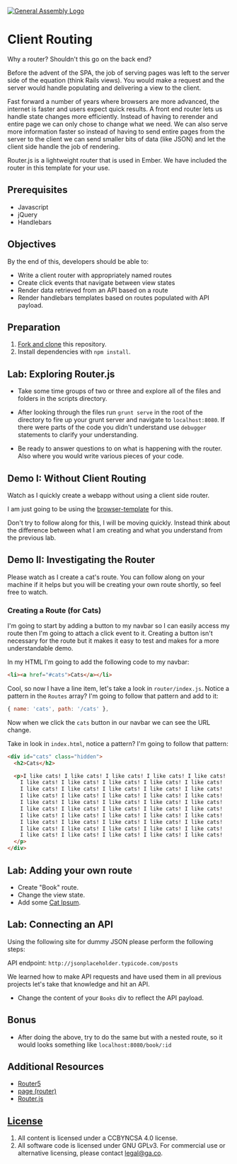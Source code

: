 [![General Assembly Logo](https://camo.githubusercontent.com/1a91b05b8f4d44b5bbfb83abac2b0996d8e26c92/687474703a2f2f692e696d6775722e636f6d2f6b6538555354712e706e67)](https://generalassemb.ly/education/web-development-immersive)

# Client Routing

Why a router?  Shouldn't this go on the back end?

Before the advent of the SPA, the job of serving pages was left to the server
side of the equation (think Rails views).  You would make a request and the
server would handle populating and delivering a view to the client.

Fast forward a number of years where browsers are more advanced, the internet is
faster and users expect quick results.  A front end router lets us handle state
changes more efficiently.  Instead of having to rerender and entire page we can
only chose to change what we need. We can also serve more information faster so
instead of having to send entire pages from the server to the client we can send
smaller bits of data (like JSON) and let the client side handle the job of
rendering.

Router.js is a lightweight router that is used in Ember. We have included the
router in this template for your use.

## Prerequisites

-   Javascript
-   jQuery
-   Handlebars

## Objectives

By the end of this, developers should be able to:

-   Write a client router with appropriately named routes
-   Create click events that navigate between view states
-   Render data retrieved from an API based on a route
-   Render handlebars templates based on routes populated with API payload.

## Preparation

1.  [Fork and clone](https://github.com/ga-wdi-boston/meta/wiki/ForkAndClone)
    this repository.
1.  Install dependencies with `npm install`.

## Lab: Exploring Router.js

-   Take some time groups of two or three and explore all of the files and
    folders in the scripts directory.

-   After looking through the files run `grunt serve` in the root of the
    directory to fire up your grunt server and navigate to `localhost:8080`. If
    there were parts of the code you didn't understand use `debugger` statements
    to clarify your understanding.

-   Be ready to answer questions to on what is happening with the router.  Also
    where you would write various pieces of your code.

## Demo I: Without Client Routing

Watch as I quickly create a webapp without using a client side router.

I am just going to be using the [browser-template](https://github.com/ga-wdi-boston/browser-template) for this.

Don't try to follow along for this, I will be moving quickly. Instead think
about the difference between what I am creating and what you understand from
the previous lab.

## Demo II: Investigating the Router

Please watch as I create a cat's route.  You can follow along on your machine
if it helps but you will be creating your own route shortly, so feel free to
watch.

### Creating a Route (for Cats)

I'm going to start by adding a button to my navbar so I can easily access my
route then I'm going to attach a click event to it.  Creating a button isn't
necessary for the route but it makes it easy to test and makes for a more
understandable demo.

In my HTML I'm going to add the following code to my navbar:

```html
<li><a href="#cats">Cats</a></li>
```

Cool, so now I have a line item, let's take a look in `router/index.js`.
Notice a pattern in the `Routes` array?  I'm going to follow that pattern and
add to it:

```js
{ name: 'cats', path: '/cats' },
```

Now when we click the `cats` button in our navbar we can see the URL change.

Take in look in `index.html`, notice a pattern? I'm going to follow that
pattern:

```html
<div id="cats" class="hidden">
  <h2>Cats</h2>

  <p>I like cats! I like cats! I like cats! I like cats! I like cats!
    I like cats! I like cats! I like cats! I like cats! I like cats!
    I like cats! I like cats! I like cats! I like cats! I like cats!
    I like cats! I like cats! I like cats! I like cats! I like cats!
    I like cats! I like cats! I like cats! I like cats! I like cats!
    I like cats! I like cats! I like cats! I like cats! I like cats!
    I like cats! I like cats! I like cats! I like cats! I like cats!
    I like cats! I like cats! I like cats! I like cats! I like cats!
    I like cats! I like cats! I like cats! I like cats! I like cats!
    I like cats! I like cats! I like cats! I like cats! I like cats!
  </p>
</div>
```

## Lab: Adding your own route

-   Create "Book" route.
-   Change the view state.
-   Add some [Cat Ipsum](http://www.catipsum.com/index.php).

## Lab: Connecting an API

Using the following site for dummy JSON please perform the following steps:

API endpoint: `http://jsonplaceholder.typicode.com/posts`

We learned how to make API requests and have used them in all previous projects
let's take that knowledge and hit an API.

-   Change the content of your `Books` div to reflect the API payload.

## Bonus

-   After doing the above, try to do the same but with a nested route, so it
   would looks something like `localhost:8080/book/:id`

## Additional Resources

-   [Router5](http://router5.github.io)
-   [page (router)](http://smalljs.org/client-side-routing/page/)
-   [Router.js](https://github.com/tildeio/router.js/)

## [License](LICENSE)

1.  All content is licensed under a CC­BY­NC­SA 4.0 license.
1.  All software code is licensed under GNU GPLv3. For commercial use or
    alternative licensing, please contact legal@ga.co.

